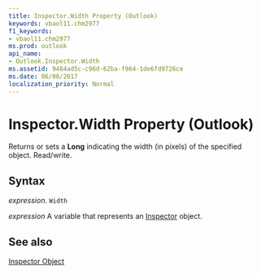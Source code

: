 ```yaml
---
title: Inspector.Width Property (Outlook)
keywords: vbaol11.chm2977
f1_keywords:
- vbaol11.chm2977
ms.prod: outlook
api_name:
- Outlook.Inspector.Width
ms.assetid: 9484ad5c-c96d-62ba-f964-1de6fd9726ce
ms.date: 06/08/2017
localization_priority: Normal
---
```



# Inspector.Width Property (Outlook)

Returns or sets a  **Long** indicating the width (in pixels) of the specified object. Read/write.


## Syntax

_expression_. `Width`

_expression_ A variable that represents an [Inspector](./Outlook.Inspector.md) object.


## See also


[Inspector Object](Outlook.Inspector.md)

